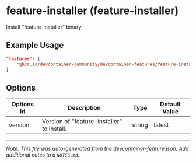 
# feature-installer (feature-installer)

Install "feature-installer" binary

## Example Usage

```json
"features": {
    "ghcr.io/devcontainer-community/devcontainer-features/feature-installer:0": {}
}
```

## Options

| Options Id | Description | Type | Default Value |
|-----|-----|-----|-----|
| version | Version of "feature-installer" to install. | string | latest |



---

_Note: This file was auto-generated from the [devcontainer-feature.json](https://github.com/devcontainer-community/devcontainer-features/blob/main/src/feature-installer/devcontainer-feature.json).  Add additional notes to a `NOTES.md`._
